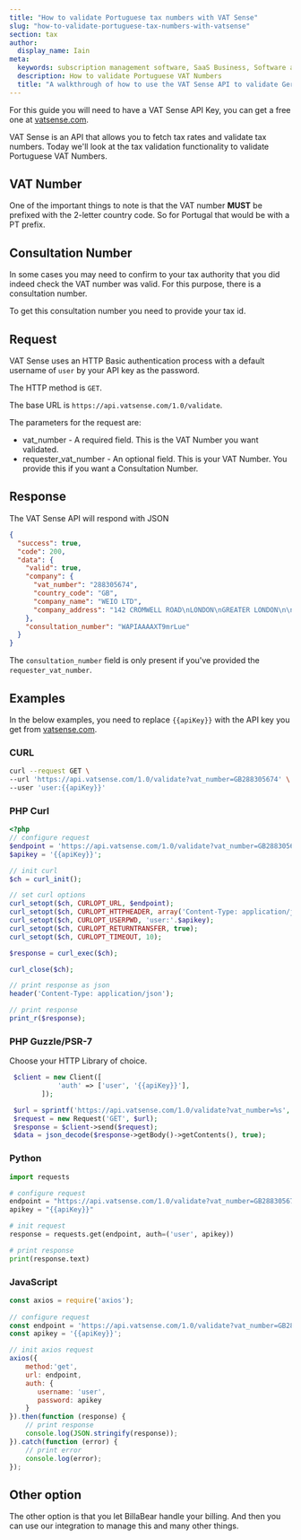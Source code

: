 ```yaml
---
title: "How to validate Portuguese tax numbers with VAT Sense"
slug: "how-to-validate-portuguese-tax-numbers-with-vatsense"
section: tax
author:
  display_name: Iain
meta:
  keywords: subscription management software, SaaS Business, Software as a Service, BillaBear
  description: How to validate Portuguese VAT Numbers
  title: "A walkthrough of how to use the VAT Sense API to validate German VAT numbers"
---
```

For this guide you will need to have a VAT Sense API Key, you can get a free one at [vatsense.com](https://vatsense.com/signup?referral=BILLABEAR).

VAT Sense is an API that allows you to fetch tax rates and validate tax numbers. Today we'll look at the tax validation functionality to validate Portuguese VAT Numbers.

## VAT Number

One of the important things to note is that the VAT number **MUST** be prefixed with the 2-letter country code. So for Portugal that would be with a PT prefix. 

## Consultation Number

In some cases you may need to confirm to your tax authority that you did indeed check the VAT number was valid. For this purpose, there is a consultation number.

To get this consultation number you need to provide your tax id.

## Request

VAT Sense uses an HTTP Basic authentication process with a default username of `user` by your API key as the password.

The HTTP method is `GET`.

The base URL is `https://api.vatsense.com/1.0/validate`.

The parameters for the request are:

* vat_number - A required field. This is the VAT Number you want validated.
* requester_vat_number - An optional field. This is your VAT Number. You provide this if you want a Consultation Number.

## Response

The VAT Sense API will respond with JSON

```json
{
  "success": true,
  "code": 200,
  "data": {
    "valid": true,
    "company": {
      "vat_number": "288305674",
      "country_code": "GB",
      "company_name": "WEIO LTD",
      "company_address": "142 CROMWELL ROAD\nLONDON\nGREATER LONDON\n\n\nSW7 4EF"
    },
    "consultation_number": "WAPIAAAAXT9mrLue"
  }
}
```

The `consultation_number` field is only present if you've provided the `requester_vat_number`.

## Examples

In the below examples, you need to replace `{{apiKey}}` with the API key you get from [vatsense.com](https://vatsense.com/signup?referral=BILLABEAR).

### CURL

```sh
curl --request GET \
--url 'https://api.vatsense.com/1.0/validate?vat_number=GB288305674' \
--user 'user:{{apiKey}}'
```

### PHP Curl

```php 
<?php
// configure request
$endpoint = 'https://api.vatsense.com/1.0/validate?vat_number=GB288305674';
$apikey = '{{apiKey}}';

// init curl
$ch = curl_init();

// set curl options
curl_setopt($ch, CURLOPT_URL, $endpoint);
curl_setopt($ch, CURLOPT_HTTPHEADER, array('Content-Type: application/json'));
curl_setopt($ch, CURLOPT_USERPWD, 'user:'.$apikey);
curl_setopt($ch, CURLOPT_RETURNTRANSFER, true);
curl_setopt($ch, CURLOPT_TIMEOUT, 10);

$response = curl_exec($ch);

curl_close($ch);

// print response as json
header('Content-Type: application/json');

// print response
print_r($response);
```

### PHP Guzzle/PSR-7

Choose your HTTP Library of choice.

```php
 $client = new Client([
            'auth' => ['user', '{{apiKey}}'],
        ]);

 $url = sprintf('https://api.vatsense.com/1.0/validate?vat_number=%s', $taxId);
 $request = new Request('GET', $url);
 $response = $client->send($request);
 $data = json_decode($response->getBody()->getContents(), true);
```

### Python

```python
import requests

# configure request
endpoint = "https://api.vatsense.com/1.0/validate?vat_number=GB288305674";
apikey = "{{apiKey}}"

# init request
response = requests.get(endpoint, auth=('user', apikey))

# print response
print(response.text)
```

### JavaScript

```js 
const axios = require('axios');
       
// configure request
const endpoint = 'https://api.vatsense.com/1.0/validate?vat_number=GB288305674';
const apikey = '{{apiKey}}';

// init axios request
axios({
    method:'get',
    url: endpoint,
    auth: {
       username: 'user',
       password: apikey
    }
}).then(function (response) {
    // print response
    console.log(JSON.stringify(response));
}).catch(function (error) {
    // print error
    console.log(error);
});
```

## Other option

The other option is that you let BillaBear handle your billing. And then you can use our integration to manage this and many other things.
